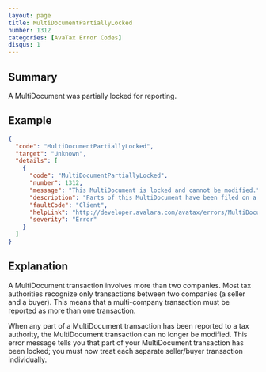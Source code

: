 ```yaml
---
layout: page
title: MultiDocumentPartiallyLocked
number: 1312
categories: [AvaTax Error Codes]
disqus: 1
---
```


## Summary

A MultiDocument was partially locked for reporting.

## Example

```json
{
  "code": "MultiDocumentPartiallyLocked",
  "target": "Unknown",
  "details": [
    {
      "code": "MultiDocumentPartiallyLocked",
      "number": 1312,
      "message": "This MultiDocument is locked and cannot be modified.",
      "description": "Parts of this MultiDocument have been filed on a tax return.  The MultiDocument object may no longer be modified.",
      "faultCode": "Client",
      "helpLink": "http://developer.avalara.com/avatax/errors/MultiDocumentPartiallyLocked",
      "severity": "Error"
    }
  ]
}
```

## Explanation

A MultiDocument transaction involves more than two companies.  Most tax authorities recognize only transactions between two companies (a seller and a buyer).  This means that a multi-company transaction must be reported as more than one transaction.

When any part of a MultiDocument transaction has been reported to a tax authority, the MultiDocument transaction can no longer be modified.  This error message tells you that part of your MultiDocument transaction has been locked; you must now treat each separate seller/buyer transaction individually.
